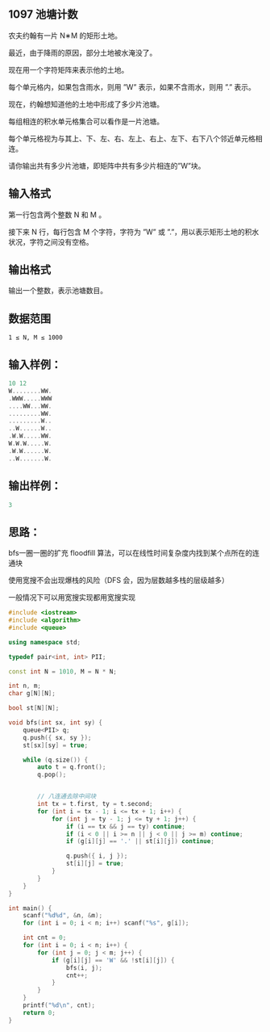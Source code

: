 ## 1097 池塘计数

农夫约翰有一片  N∗M  的矩形土地。

最近，由于降雨的原因，部分土地被水淹没了。

现在用一个字符矩阵来表示他的土地。

每个单元格内，如果包含雨水，则用 ”W” 表示，如果不含雨水，则用 ”.” 表示。

现在，约翰想知道他的土地中形成了多少片池塘。

每组相连的积水单元格集合可以看作是一片池塘。

每个单元格视为与其上、下、左、右、左上、右上、左下、右下八个邻近单元格相连。

请你输出共有多少片池塘，即矩阵中共有多少片相连的”W”块。

## 输入格式

第一行包含两个整数  N  和  M 。

接下来  N  行，每行包含  M  个字符，字符为 ”W” 或 ”.”，用以表示矩形土地的积水状况，字符之间没有空格。

## 输出格式

输出一个整数，表示池塘数目。

## 数据范围

`1 ≤ N, M ≤ 1000`

## 输入样例：

``` cpp
10 12
W........WW.
.WWW.....WWW
....WW...WW.
.........WW.
.........W..
..W......W..
.W.W.....WW.
W.W.W.....W.
.W.W......W.
..W.......W.
```

## 输出样例：

``` cpp
3
```

## 思路：

bfs一圈一圈的扩充 floodfill 算法，可以在线性时间复杂度内找到某个点所在的连通块

使用宽搜不会出现爆栈的风险（DFS 会，因为层数越多栈的层级越多）

一般情况下可以用宽搜实现都用宽搜实现


``` cpp 
#include <iostream>
#include <algorithm>
#include <queue>

using namespace std;

typedef pair<int, int> PII;

const int N = 1010, M = N * N;

int n, m;
char g[N][N];

bool st[N][N];

void bfs(int sx, int sy) { 
    queue<PII> q;
    q.push({ sx, sy });
    st[sx][sy] = true;

    while (q.size()) {
        auto t = q.front();
        q.pop();


        // 八连通去除中间块
        int tx = t.first, ty = t.second;
        for (int i = tx - 1; i <= tx + 1; i++) {
            for (int j = ty - 1; j <= ty + 1; j++) {
                if (i == tx && j == ty) continue;
                if (i < 0 || i >= n || j < 0 || j >= m) continue;
                if (g[i][j] == '.' || st[i][j]) continue;

                q.push({ i, j });
                st[i][j] = true;
            }
        }
    }
}

int main() {
    scanf("%d%d", &n, &m);
    for (int i = 0; i < n; i++) scanf("%s", g[i]);

    int cnt = 0;
    for (int i = 0; i < n; i++) {
        for (int j = 0; j < m; j++) {
            if (g[i][j] == 'W' && !st[i][j]) {
                bfs(i, j);
                cnt++;
            }
        }
    }
    printf("%d\n", cnt);
    return 0;
}
```